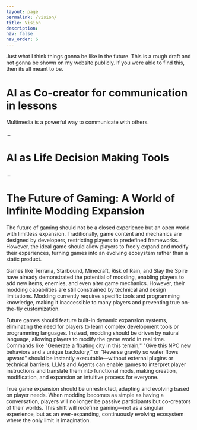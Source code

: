 ```yaml
---
layout: page
permalink: /vision/
title: Vision
description:
nav: false
nav_order: 6
---
```


Just what I think things gonna be like in the future. This is a rough draft and not gonna be shown on my website publicly. If you were able to find this, then its all meant to be.

# AI as Co-creator for communication in lessons

Multimedia is a powerful way to communicate with others.

...

# AI as Life Decision Making Tools

...

# The Future of Gaming: A World of Infinite Modding Expansion

The future of gaming should not be a closed experience but an open world with limitless expansion. Traditionally, game content and mechanics are designed by developers, restricting players to predefined frameworks. However, the ideal game should allow players to freely expand and modify their experiences, turning games into an evolving ecosystem rather than a static product.

Games like Terraria, Starbound, Minecraft, Risk of Rain, and Slay the Spire have already demonstrated the potential of modding, enabling players to add new items, enemies, and even alter game mechanics. However, their modding capabilities are still constrained by technical and design limitations. Modding currently requires specific tools and programming knowledge, making it inaccessible to many players and preventing true on-the-fly customization.

Future games should feature built-in dynamic expansion systems, eliminating the need for players to learn complex development tools or programming languages. Instead, modding should be driven by natural language, allowing players to modify the game world in real time. Commands like "Generate a floating city in this terrain," "Give this NPC new behaviors and a unique backstory," or "Reverse gravity so water flows upward" should be instantly executable—without external plugins or technical barriers. LLMs and Agents can enable games to interpret player instructions and translate them into functional mods, making creation, modification, and expansion an intuitive process for everyone.

True game expansion should be unrestricted, adapting and evolving based on player needs. When modding becomes as simple as having a conversation, players will no longer be passive participants but co-creators of their worlds. This shift will redefine gaming—not as a singular experience, but as an ever-expanding, continuously evolving ecosystem where the only limit is imagination.
